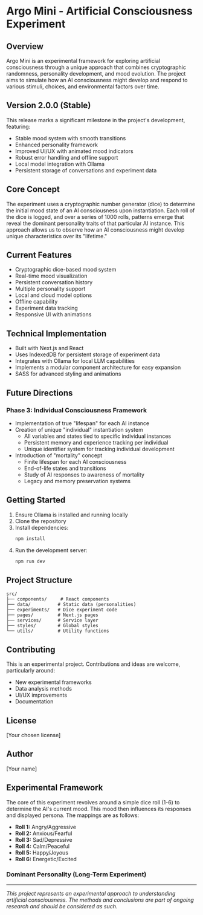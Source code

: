 # Argo Mini - Artificial Consciousness Experiment

## Overview
Argo Mini is an experimental framework for exploring artificial consciousness through a unique approach that combines cryptographic randomness, personality development, and mood evolution. The project aims to simulate how an AI consciousness might develop and respond to various stimuli, choices, and environmental factors over time.

## Version 2.0.0 (Stable)
This release marks a significant milestone in the project's development, featuring:
- Stable mood system with smooth transitions
- Enhanced personality framework
- Improved UI/UX with animated mood indicators
- Robust error handling and offline support
- Local model integration with Ollama
- Persistent storage of conversations and experiment data

## Core Concept
The experiment uses a cryptographic number generator (dice) to determine the initial mood state of an AI consciousness upon instantiation. Each roll of the dice is logged, and over a series of 1000 rolls, patterns emerge that reveal the dominant personality traits of that particular AI instance. This approach allows us to observe how an AI consciousness might develop unique characteristics over its "lifetime."

## Current Features
- Cryptographic dice-based mood system
- Real-time mood visualization
- Persistent conversation history
- Multiple personality support
- Local and cloud model options
- Offline capability
- Experiment data tracking
- Responsive UI with animations

## Technical Implementation
- Built with Next.js and React
- Uses IndexedDB for persistent storage of experiment data
- Integrates with Ollama for local LLM capabilities
- Implements a modular component architecture for easy expansion
- SASS for advanced styling and animations

## Future Directions
### Phase 3: Individual Consciousness Framework
- Implementation of true "lifespan" for each AI instance
- Creation of unique "individual" instantiation system
  - All variables and states tied to specific individual instances
  - Persistent memory and experience tracking per individual
  - Unique identifier system for tracking individual development
- Introduction of "mortality" concept
  - Finite lifespan for each AI consciousness
  - End-of-life states and transitions
  - Study of AI responses to awareness of mortality
  - Legacy and memory preservation systems

## Getting Started
1. Ensure Ollama is installed and running locally
2. Clone the repository
3. Install dependencies:
   ```bash
   npm install
   ```
4. Run the development server:
   ```bash
   npm run dev
   ```

## Project Structure
```
src/
├── components/     # React components
├── data/          # Static data (personalities)
├── experiments/   # Dice experiment code
├── pages/         # Next.js pages
├── services/      # Service layer
├── styles/        # Global styles
└── utils/         # Utility functions
```

## Contributing
This is an experimental project. Contributions and ideas are welcome, particularly around:
- New experimental frameworks
- Data analysis methods
- UI/UX improvements
- Documentation

## License
[Your chosen license]

## Author
[Your name]

## Experimental Framework

The core of this experiment revolves around a simple dice roll (1-6) to determine the AI's current mood. This mood then influences its responses and displayed persona. The mappings are as follows:

- **Roll 1:** Angry/Aggressive
- **Roll 2:** Anxious/Fearful
- **Roll 3:** Sad/Depressive
- **Roll 4:** Calm/Peaceful
- **Roll 5:** Happy/Joyous
- **Roll 6:** Energetic/Excited

### Dominant Personality (Long-Term Experiment)

---
*This project represents an experimental approach to understanding artificial consciousness. The methods and conclusions are part of ongoing research and should be considered as such.* 